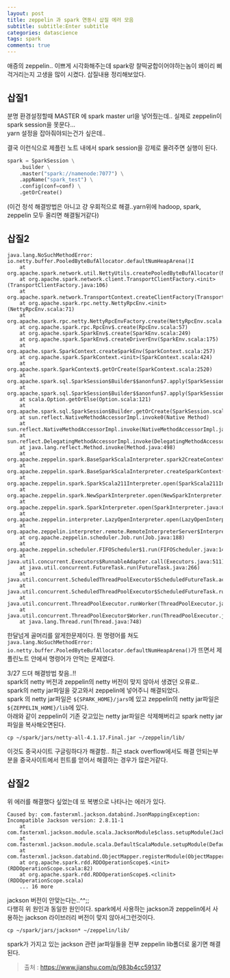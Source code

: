 ```yaml
---
layout: post
title: zeppelin 과 spark 연동시 삽질 에러 모음
subtitle: subtitle:Enter subtitle
categories: datascience
tags: spark
comments: true
---
```


애증의 zeppelin.. 이쁘게 시각화해주는데 spark랑 찰떡궁합이어야하는놈이 왜이리 삐걱거리는지 고생을 많이 시켰다. 삽질내용 정리해보았다.

## 삽질1
분명 환경설정할때 MASTER 에 spark master url을 넣어줬는데..  실제로 zeppelin이 spark session을 못문다...  
yarn 설정을 잡아줘야되는건가 싶은데..  

결국 이런식으로 제플린 노트 내에서 spark session을 강제로 물려주면 실행이 된다.
```python
spark = SparkSession \
    .builder \
    .master("spark://namenode:7077") \
    .appName("spark_test") \
    .config(conf=conf) \
    .getOrCreate()
```
(이건 정석 해결방법은 아니고 걍 우회적으로 해결..yarn위에 hadoop, spark, zeppelin 모두 올리면 해결될거같다) 

## 삽질2
```
java.lang.NoSuchMethodError: io.netty.buffer.PooledByteBufAllocator.defaultNumHeapArena()I
	at org.apache.spark.network.util.NettyUtils.createPooledByteBufAllocator(NettyUtils.java:113)
	at org.apache.spark.network.client.TransportClientFactory.<init>(TransportClientFactory.java:106)
	at org.apache.spark.network.TransportContext.createClientFactory(TransportContext.java:99)
	at org.apache.spark.rpc.netty.NettyRpcEnv.<init>(NettyRpcEnv.scala:71)
	at org.apache.spark.rpc.netty.NettyRpcEnvFactory.create(NettyRpcEnv.scala:461)
	at org.apache.spark.rpc.RpcEnv$.create(RpcEnv.scala:57)
	at org.apache.spark.SparkEnv$.create(SparkEnv.scala:249)
	at org.apache.spark.SparkEnv$.createDriverEnv(SparkEnv.scala:175)
	at org.apache.spark.SparkContext.createSparkEnv(SparkContext.scala:257)
	at org.apache.spark.SparkContext.<init>(SparkContext.scala:424)
	at org.apache.spark.SparkContext$.getOrCreate(SparkContext.scala:2520)
	at org.apache.spark.sql.SparkSession$Builder$$anonfun$7.apply(SparkSession.scala:935)
	at org.apache.spark.sql.SparkSession$Builder$$anonfun$7.apply(SparkSession.scala:926)
	at scala.Option.getOrElse(Option.scala:121)
	at org.apache.spark.sql.SparkSession$Builder.getOrCreate(SparkSession.scala:926)
	at sun.reflect.NativeMethodAccessorImpl.invoke0(Native Method)
	at sun.reflect.NativeMethodAccessorImpl.invoke(NativeMethodAccessorImpl.java:62)
	at sun.reflect.DelegatingMethodAccessorImpl.invoke(DelegatingMethodAccessorImpl.java:43)
	at java.lang.reflect.Method.invoke(Method.java:498)
	at org.apache.zeppelin.spark.BaseSparkScalaInterpreter.spark2CreateContext(BaseSparkScalaInterpreter.scala:263)
	at org.apache.zeppelin.spark.BaseSparkScalaInterpreter.createSparkContext(BaseSparkScalaInterpreter.scala:182)
	at org.apache.zeppelin.spark.SparkScala211Interpreter.open(SparkScala211Interpreter.scala:90)
	at org.apache.zeppelin.spark.NewSparkInterpreter.open(NewSparkInterpreter.java:102)
	at org.apache.zeppelin.spark.SparkInterpreter.open(SparkInterpreter.java:62)
	at org.apache.zeppelin.interpreter.LazyOpenInterpreter.open(LazyOpenInterpreter.java:69)
	at org.apache.zeppelin.interpreter.remote.RemoteInterpreterServer$InterpretJob.jobRun(RemoteInterpreterServer.java:616)
	at org.apache.zeppelin.scheduler.Job.run(Job.java:188)
	at org.apache.zeppelin.scheduler.FIFOScheduler$1.run(FIFOScheduler.java:140)
	at java.util.concurrent.Executors$RunnableAdapter.call(Executors.java:511)
	at java.util.concurrent.FutureTask.run(FutureTask.java:266)
	at java.util.concurrent.ScheduledThreadPoolExecutor$ScheduledFutureTask.access$201(ScheduledThreadPoolExecutor.java:180)
	at java.util.concurrent.ScheduledThreadPoolExecutor$ScheduledFutureTask.run(ScheduledThreadPoolExecutor.java:293)
	at java.util.concurrent.ThreadPoolExecutor.runWorker(ThreadPoolExecutor.java:1149)
	at java.util.concurrent.ThreadPoolExecutor$Worker.run(ThreadPoolExecutor.java:624)
	at java.lang.Thread.run(Thread.java:748)
```
한달넘게 골머리를 앓게한문제이다.
뭔 명령어를 쳐도 `java.lang.NoSuchMethodError: io.netty.buffer.PooledByteBufAllocator.defaultNumHeapArena()`가 뜨면서 제플린노트 안에서 명령어가 안먹는 문제였다.

3/27 드뎌 해결방법 찾음..!!  
spark의 netty 버전과 zeppelin의 netty 버전이 맞지 않아서 생겼던 오류로..  
spark의 netty jar파일을 갖고와서 zeppelin에 넣어주니 해결되었다.  
spark 의 netty jar파일은 `${SPARK_HOME}/jars`에 있고 zeppelin의 netty jar파일은 `${ZEPPELIN_HOME}/lib`에 있다.  
아래와 같이 zeppelin이 기존 갖고있는 netty jar파일은 삭제해버리고 spark netty jar파일을 복사해오면된다.  
```
cp ~/spark/jars/netty-all-4.1.17.Final.jar ~/zeppelin/lib/
```
이것도 중국사이트 구글링하다가 해결함.. 최근 stack overflow에서도 해결 안되는부분을 중국사이트에서 힌트를 얻어서 해결하는 경우가 많은거같다.   

## 삽질2
위 에러를 해결했다 싶었는데 또 복병으로 나타나는 에러가 있다.
```
Caused by: com.fasterxml.jackson.databind.JsonMappingException: Incompatible Jackson version: 2.8.11-1
    at com.fasterxml.jackson.module.scala.JacksonModule$class.setupModule(JacksonModule.scala:64)
    at com.fasterxml.jackson.module.scala.DefaultScalaModule.setupModule(DefaultScalaModule.scala:19)
    at com.fasterxml.jackson.databind.ObjectMapper.registerModule(ObjectMapper.java:747)
    at org.apache.spark.rdd.RDDOperationScope$.<init>(RDDOperationScope.scala:82)
    at org.apache.spark.rdd.RDDOperationScope$.<clinit>(RDDOperationScope.scala)
    ... 16 more
```
jackson 버전이 안맞는다는..^^;;  
다행히 위 원인과 동일한 원인이다.
spark에서 사용하는 jackson과 zeppelin에서 사용하는 jackson 라이브러리 버전이 맞지 않아서그런것이다. 
```
cp ~/spark/jars/jackson* ~/zeppelin/lib/
```
spark가 가지고 있는 jackson 관련 jar파일들을 전부 zeppelin lib폴더로 옮기면 해결된다. 

> 출처 : https://www.jianshu.com/p/983b4cc59137